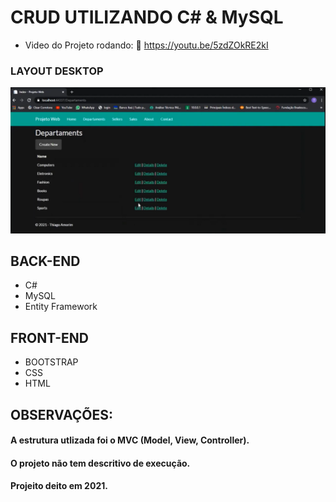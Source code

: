 # CRUD UTILIZANDO C# & MySQL

- Video do Projeto rodando:
🔗 https://youtu.be/5zdZOkRE2kI


### LAYOUT DESKTOP
![Projeto](https://github.com/thiagoamorim11/ProjetoWeb/blob/master/image.PNG)

## BACK-END
- C#
- MySQL
- Entity Framework

## FRONT-END
- BOOTSTRAP
- CSS
- HTML


## OBSERVAÇÕES:

#### A estrutura utlizada foi o MVC (Model, View, Controller).

#### O projeto não tem descritivo de execução.

#### Projeito deito em 2021.
